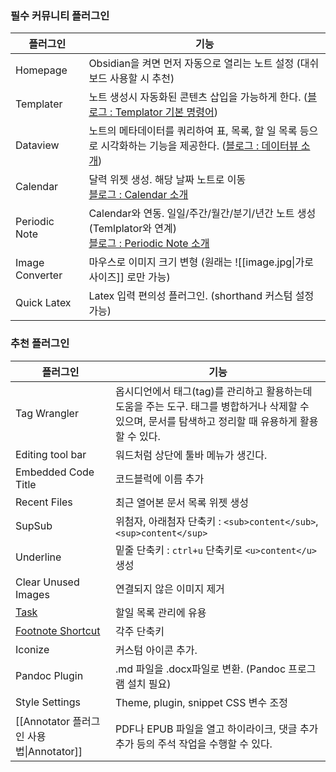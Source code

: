 ### 필수 커뮤니티 플러그인

| 플러그인            | 기능                                                                                                                                                                                                                                                                                    |
| --------------- | ------------------------------------------------------------------------------------------------------------------------------------------------------------------------------------------------------------------------------------------------------------------------------------- |
| Homepage        | Obsidian을 켜면 먼저 자동으로 열리는 노트 설정 (대쉬보드 사용할 시 추천)                                                                                                                                                                                                                                        |
| Templater       | 노트 생성시 자동화된 콘텐츠 삽입을 가능하게 한다. ([블로그 : Templator 기본 명령어](https://kaminik.tistory.com/entry/Templater-%EA%B8%B0%EB%B3%B8-%EB%AA%85%EB%A0%B9%EC%96%B4))                                                                                                                                   |
| Dataview        | 노트의 메타데이터를 쿼리하여 표, 목록, 할 일 목록 등으로 시각화하는 기능을 제공한다. ([블로그 : 데이터뷰 소개](https://kaminik.tistory.com/entry/Dataview-%ED%94%8C%EB%9F%AC%EA%B7%B8%EC%9D%B8-%EC%86%8C%EA%B0%9C))                                                                                                               |
| Calendar        | 달력 위젯 생성. 해당 날짜 노트로 이동<br>[블로그 : Calendar 소개](https://kaminik.tistory.com/entry/%EC%BA%98%EB%A6%B0%EB%8D%94-%EC%9D%B8%ED%84%B0%ED%8E%98%EC%9D%B4%EC%8A%A4%EB%A5%BC-%EC%A0%9C%EA%B3%B5%ED%95%98%EB%8A%94-Calendar-%ED%94%8C%EB%9F%AC%EA%B7%B8%EC%9D%B8)                                |
| Periodic Note   | Calendar와 연동. 일일/주간/월간/분기/년간 노트 생성(Temlplator와 연계)<br>[블로그 : Periodic Note 소개](https://kaminik.tistory.com/entry/%EC%A3%BC%EA%B0%84-%EB%85%B8%ED%8A%B8%EC%9D%98-%EC%9E%91%EC%84%B1%EC%9D%84-%EB%8F%84%EC%99%80%EC%A3%BC%EB%8A%94-Periodic-Notes-%ED%94%8C%EB%9F%AC%EA%B7%B8%EC%9D%B8) |
| Image Converter | 마우스로 이미지 크기 변형 (원래는 \![\[image.jpg\|가로사이즈]] 로만 가능)                                                                                                                                                                                                                                    |
| Quick Latex     | Latex 입력 편의성 플러그인. (shorthand 커스텀 설정 가능)                                                                                                                                                                                                                                              |
### 추천 플러그인

| 플러그인                                                                                                                                                                                          | 기능                                                                                       |
| --------------------------------------------------------------------------------------------------------------------------------------------------------------------------------------------- | ---------------------------------------------------------------------------------------- |
| Tag Wrangler                                                                                                                                                                                  | 옵시디언에서 태그(tag)를 관리하고 활용하는데 도움을 주는 도구. 태그를 병합하거나 삭제할 수 있으며, 문서를 탐색하고 정리할 때 유용하게 활용할 수 있다. |
| Editing tool bar                                                                                                                                                                              | 워드처럼 상단에 툴바 메뉴가 생긴다.                                                                     |
| Embedded Code Title                                                                                                                                                                           | 코드블럭에 이름 추가                                                                              |
| Recent Files                                                                                                                                                                                  | 최근 열어본 문서 목록 위젯 생성                                                                       |
| SupSub                                                                                                                                                                                        | 위첨자, 아래첨자 단축키 : `<sub>content</sub>`, `<sup>content</sup>`                               |
| Underline                                                                                                                                                                                     | 밑줄 단축키 : `ctrl+u` 단축키로 `<u>content</u>` 생성                                               |
| Clear Unused Images                                                                                                                                                                           | 연결되지 않은 이미지 제거                                                                           |
| [Task](https://kaminik.tistory.com/entry/%ED%95%A0-%EC%9D%BC-%EB%AA%A9%EB%A1%9D%EC%9D%84-%EA%B4%80%EB%A6%AC%ED%95%A0-%EC%88%98-%EC%9E%88%EB%8A%94-Tasks-%ED%94%8C%EB%9F%AC%EA%B7%B8%EC%9D%B8) | 할일 목록 관리에 유용                                                                             |
| [Footnote Shortcut](https://github.com/MichaBrugger/obsidian-footnotes)                                                                                                                       | 각주 단축키                                                                                   |
| Iconize                                                                                                                                                                                       | 커스텀 아이콘 추가.                                                                              |
| Pandoc Plugin                                                                                                                                                                                 | .md 파일을 .docx파일로 변환. (Pandoc 프로그램 설치 필요)                                                 |
| Style Settings                                                                                                                                                                                | Theme, plugin, snippet CSS 변수 조정                                                         |
| [[Annotator 플러그인 사용법\|Annotator]]                                                                                                                                                             | PDF나 EPUB 파일을 열고 하이라이크, 댓글 추가 추가 등의 주석 작업을 수행할 수 있다.                                     |
